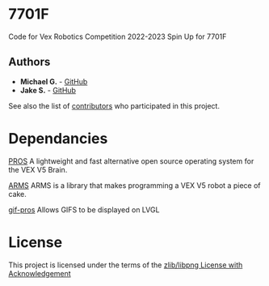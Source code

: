 # 7701F

Code for Vex Robotics Competition 2022-2023 Spin Up for 7701F

## Authors

- **Michael G.** - [GitHub](https://github.com/Chrono-byte)
- **Jake S.** - [GitHub](https://github.com/Finazon)

See also the list of [contributors](https://github.com/7701F/2022-Spin-Up/contributors) who participated in this project.

# Dependancies

[PROS](https://github.com/purduesigbots/pros) A lightweight and fast alternative open source operating system for the VEX V5 Brain.

[ARMS](https://github.com/purduesigbots/ARMS) ARMS is a library that makes programming a VEX V5 robot a piece of cake.

[gif-pros](https://github.com/theol0403/gif-pros) Allows GIFS to be displayed on LVGL

# License

This project is licensed under the terms of the [zlib/libpng License with Acknowledgement](https://github.com/7701F/2022-Spin-Up/blob/master/LICENSE)
